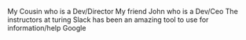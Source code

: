 My Cousin who is a Dev/Director
My friend John who is a Dev/Ceo
The instructors at turing
Slack has been an amazing tool to use for information/help
Google
